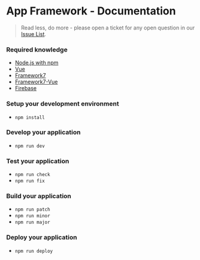 # App Framework - Documentation
> Read less, do more - please open a ticket for any open question in our [Issue List](https://github.com/scriptPilot/app-framework/issues).

### Required knowledge
- [Node.js with npm](https://docs.npmjs.com/getting-started/what-is-npm)
- [Vue](https://vuejs.org/v2/guide/)
- [Framework7](https://framework7.io/docs/)
- [Framework7-Vue](https://framework7.io/vue/)
- [Firebase](https://firebase.google.com/docs/web/setup)

### Setup your development environment
- `npm install`

### Develop your application
- `npm run dev`

### Test your application
- `npm run check`
- `npm run fix`

### Build your application
- `npm run patch`
- `npm run minor`
- `npm run major`

### Deploy your application
- `npm run deploy`
